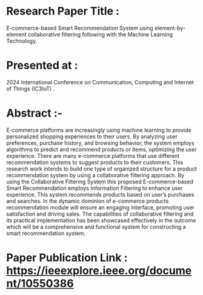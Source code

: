 # Research Paper Title :
E-commerce-based Smart Recommendation System using element-by-element collaborative filtering following with the Machine Learning Technology.

# Presented at :   
2024 International Conference on Communication, Computing and Internet of Things (IC3IoT) .

# Abstract :-  
E-commerce platforms are increasingly using machine learning to provide personalized shopping experiences to their users. By analyzing user preferences, purchase history, and browsing behavior, the system employs algorithms to predict and recommend products or items, optimizing the user experience. There are many e-commerce platforms that use different recommendation systems to suggest products to their customers. This research work intends to build one type of organized structure for a product recommendation system by using a collaborative filtering approach. By using the Collaborative Filtering System this proposed E-commerce-based Smart Recommendation employs Information Filtering to enhance user experience. This system recommends products based on user’s purchases and searches. In the dynamic dominion of e-commerce products recommendation module will ensure an engaging interface, promoting user satisfaction and driving sales. The capabilities of collaborative filtering and its practical implementation has been showcased effectively in the outcome which will be a comprehensive and functional system for constructing a smart recommendation system.

# Paper Publication Link : https://ieeexplore.ieee.org/document/10550386
